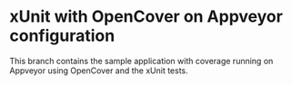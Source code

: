 xUnit with OpenCover on Appveyor configuration
==================

This branch contains the sample application with coverage running on Appveyor using OpenCover and the xUnit tests.
